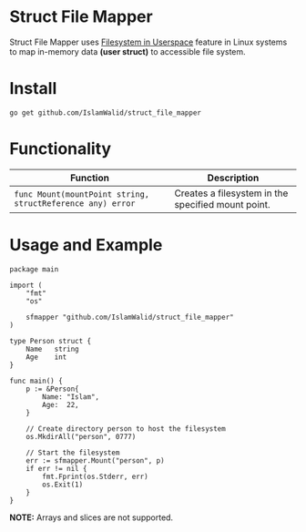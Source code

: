 # Struct File Mapper
Struct File Mapper uses [Filesystem in Userspace](https://en.wikipedia.org/wiki/Filesystem_in_Userspace) feature in Linux systems to map in-memory data **(user struct)** to accessible file system.

# Install
```
go get github.com/IslamWalid/struct_file_mapper
```

# Functionality
| Function | Description |
|----------|-------------|
| `func Mount(mountPoint string, structReference any) error` | Creates a filesystem in the specified mount point. |

# Usage and Example
```
package main

import (
	"fmt"
	"os"

	sfmapper "github.com/IslamWalid/struct_file_mapper"
)

type Person struct {
	Name   string
	Age    int
}

func main() {
    p := &Person{
    	Name: "Islam",
    	Age:  22,
    }

    // Create directory person to host the filesystem
    os.MkdirAll("person", 0777)

    // Start the filesystem
    err := sfmapper.Mount("person", p)
    if err != nil {
        fmt.Fprint(os.Stderr, err)
        os.Exit(1)
    }
}
```

**NOTE:** Arrays and slices are not supported.
